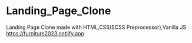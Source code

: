 # Landing_Page_Clone
Landing Page Clone made with HTML,CSS(SCSS Preprocessor),Vanilla JS
https://furniture2023.netlify.app
